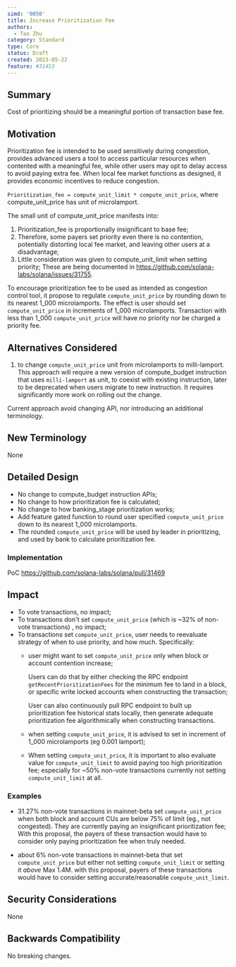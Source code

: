 ```yaml
---
simd: '0050'
title: Increase Prioritization Fee
authors:
  - Tao Zhu
category: Standard
type: Core
status: Draft
created: 2023-05-22
feature: #31453
---
```


## Summary

Cost of prioritizing should be a meaningful portion of transaction base fee.

## Motivation

Prioritization fee is intended to be used sensitively during congestion,
provides advanced users a tool to access particular resources when contented
with a meaningful fee, while other users may opt to delay access to avoid
paying extra fee. When local fee market functions as designed, it provides
economic incentives to reduce congestion.

`Prioritization_fee = compute_unit_limit * compute_unit_price`,
where compute_unit_price has unit of microlamport. 

The small unit of compute_unit_price manifests into:

1. Prioritization_fee is proportionally insignificant to base fee;
2. Therefore, some payers set priority even there is no contention, potentially
   distorting local fee market, and leaving other users at a disadvantage;
3. Little consideration was given to compute_unit_limit when setting priority;
These are being documented in https://github.com/solana-labs/solana/issues/31755.

To encourage prioritization fee to be used as intended as congestion control
tool, it propose to regulate `compute_unit_price` by rounding down to its
nearest 1_000 microlamports. The effect is user should set `compute_unit_price`
in increments of 1_000 microlamports. Transaction with less than 1_000
`compute_unit_price` will have no priority nor be charged a priority fee.

## Alternatives Considered

1. to change `compute_unit_price` unit from microlamports to milli-lamport.
This approach will require a new version of compute_budget instruction that
uses `milli-lamport` as unit, to coexist with existing instruction,
later to be deprecated when users migrate to new instruction. It requires
significantly more work on rolling out the change.

Current approach avoid changing API, nor introducing an additional terminology.

## New Terminology

None

## Detailed Design

- No change to compute_budget instruction APIs;
- No change to how prioritization fee is calculated;
- No change to how banking_stage prioritization works;
- Add feature gated function to round user specified `compute_unit_price` down
  to its nearest 1_000 microlamports.
- The rounded `compute_unit_price` will be used by leader in prioritizing, and
  used by bank to calculate prioritization fee.

### Implementation

PoC https://github.com/solana-labs/solana/pull/31469

## Impact

- To vote transactions, no impact;
- To transactions don't set `compute_unit_price` (which is ~32% of non-vote
  transactions) , no impact;
- To transactions set `compute_unit_price`, user needs to reevaluate strategy
  of when to use priority, and how much. Specifically:
  - user might want to set `compute_unit_price` only when block or account
    contention increase;

    Users can do that by either checking the RPC endpoint `getRecentPrioritizationFees`
    for the minimum fee to land in a block, or specific write locked accounts when
    constructing the transaction;

    User can also continuously pull RPC endpoint to built up prioritization
    fee historical stats locally, then generate adequate prioritization fee
    algorithmically when constructing transactions.
  - when setting `compute_unit_price`, it is advised to set in increment of
    1_000 microlamports (eg 0.001 lamport);
  - When setting `compute_unit_price`, it is important to also evaluate
    value for `compute_unit_limit` to avoid paying too high prioritization fee;
    especially for ~50% non-vote transactions currently not setting
    `compute_unit_limit` at all.

### Examples

- 31.27% non-vote transactions in mainnet-beta set `compute_unit_price` when
  both block and account CUs are below 75% of limit (eg., not congested).
  They are
  currently paying an insignificant prioritization fee; With this
  proposal, the payers of these transaction would have to consider only
  paying prioritization fee when truly needed.

- about 6% non-vote transactions in mainnet-beta that set `compute_unit_price`
  but either not setting `compute_unit_limit` or setting it _above_ Max 1.4M.
  with this proposal, payers of these transactions would have to consider
  setting accurate/reasonable `compute_unit_limit`.

## Security Considerations

None

## Backwards Compatibility

No breaking changes.
